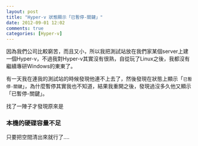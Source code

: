 ```yaml
---
layout: post
title: "Hyper-v 狀態顯示「已暫停-關鍵」"
date: 2012-09-01 12:02
comments: true
categories: [Hyper-v]
---
```


因為我們公司比較窮苦，而且又小，所以我把測試站放在我們家某個server上建一個Hyper-v，不過我對Hyper-v其實沒有很熟，自從玩了Linux之後，我都沒有繼續專研Windows的東東了。

有一天我在連我的測試站的時候發現他連不上去了，然後發現在狀態上顯示「`已暫停-關鍵`」，為什麼暫停其實我也不知道，結果我重開之後，發現過沒多久他又顯示「已暫停-關鍵」。

找了一陣子才發現原來是

### 本機的硬碟容量不足

只要把空間清出來就行了....


